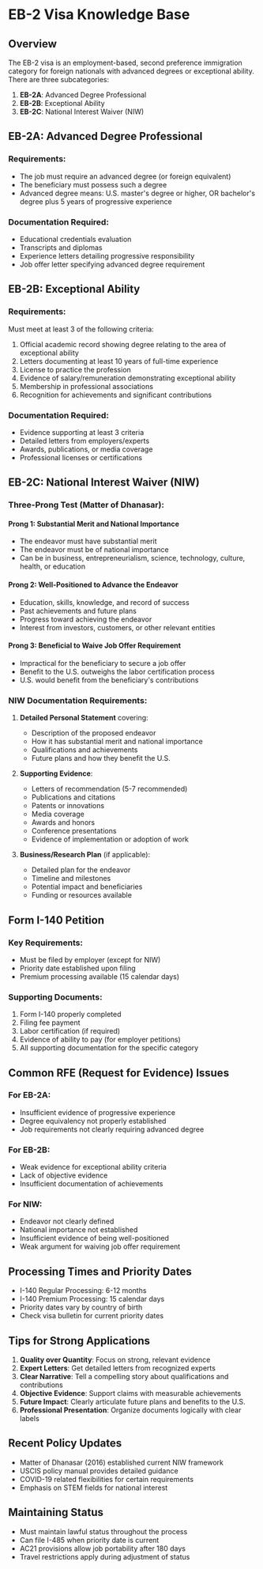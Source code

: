 # EB-2 Visa Knowledge Base

## Overview

The EB-2 visa is an employment-based, second preference immigration category for foreign nationals with advanced degrees or exceptional ability. There are three subcategories:

1. **EB-2A**: Advanced Degree Professional
2. **EB-2B**: Exceptional Ability
3. **EB-2C**: National Interest Waiver (NIW)

## EB-2A: Advanced Degree Professional

### Requirements:
- The job must require an advanced degree (or foreign equivalent)
- The beneficiary must possess such a degree
- Advanced degree means: U.S. master's degree or higher, OR bachelor's degree plus 5 years of progressive experience

### Documentation Required:
- Educational credentials evaluation
- Transcripts and diplomas
- Experience letters detailing progressive responsibility
- Job offer letter specifying advanced degree requirement

## EB-2B: Exceptional Ability

### Requirements:
Must meet at least 3 of the following criteria:
1. Official academic record showing degree relating to the area of exceptional ability
2. Letters documenting at least 10 years of full-time experience
3. License to practice the profession
4. Evidence of salary/remuneration demonstrating exceptional ability
5. Membership in professional associations
6. Recognition for achievements and significant contributions

### Documentation Required:
- Evidence supporting at least 3 criteria
- Detailed letters from employers/experts
- Awards, publications, or media coverage
- Professional licenses or certifications

## EB-2C: National Interest Waiver (NIW)

### Three-Prong Test (Matter of Dhanasar):

#### Prong 1: Substantial Merit and National Importance
- The endeavor must have substantial merit
- The endeavor must be of national importance
- Can be in business, entrepreneurialism, science, technology, culture, health, or education

#### Prong 2: Well-Positioned to Advance the Endeavor
- Education, skills, knowledge, and record of success
- Past achievements and future plans
- Progress toward achieving the endeavor
- Interest from investors, customers, or other relevant entities

#### Prong 3: Beneficial to Waive Job Offer Requirement
- Impractical for the beneficiary to secure a job offer
- Benefit to the U.S. outweighs the labor certification process
- U.S. would benefit from the beneficiary's contributions

### NIW Documentation Requirements:
1. **Detailed Personal Statement** covering:
   - Description of the proposed endeavor
   - How it has substantial merit and national importance
   - Qualifications and achievements
   - Future plans and how they benefit the U.S.

2. **Supporting Evidence**:
   - Letters of recommendation (5-7 recommended)
   - Publications and citations
   - Patents or innovations
   - Media coverage
   - Awards and honors
   - Conference presentations
   - Evidence of implementation or adoption of work

3. **Business/Research Plan** (if applicable):
   - Detailed plan for the endeavor
   - Timeline and milestones
   - Potential impact and beneficiaries
   - Funding or resources available

## Form I-140 Petition

### Key Requirements:
- Must be filed by employer (except for NIW)
- Priority date established upon filing
- Premium processing available (15 calendar days)

### Supporting Documents:
1. Form I-140 properly completed
2. Filing fee payment
3. Labor certification (if required)
4. Evidence of ability to pay (for employer petitions)
5. All supporting documentation for the specific category

## Common RFE (Request for Evidence) Issues

### For EB-2A:
- Insufficient evidence of progressive experience
- Degree equivalency not properly established
- Job requirements not clearly requiring advanced degree

### For EB-2B:
- Weak evidence for exceptional ability criteria
- Lack of objective evidence
- Insufficient documentation of achievements

### For NIW:
- Endeavor not clearly defined
- National importance not established
- Insufficient evidence of being well-positioned
- Weak argument for waiving job offer requirement

## Processing Times and Priority Dates

- I-140 Regular Processing: 6-12 months
- I-140 Premium Processing: 15 calendar days
- Priority dates vary by country of birth
- Check visa bulletin for current priority dates

## Tips for Strong Applications

1. **Quality over Quantity**: Focus on strong, relevant evidence
2. **Expert Letters**: Get detailed letters from recognized experts
3. **Clear Narrative**: Tell a compelling story about qualifications and contributions
4. **Objective Evidence**: Support claims with measurable achievements
5. **Future Impact**: Clearly articulate future plans and benefits to the U.S.
6. **Professional Presentation**: Organize documents logically with clear labels

## Recent Policy Updates

- Matter of Dhanasar (2016) established current NIW framework
- USCIS policy manual provides detailed guidance
- COVID-19 related flexibilities for certain requirements
- Emphasis on STEM fields for national interest

## Maintaining Status

- Must maintain lawful status throughout the process
- Can file I-485 when priority date is current
- AC21 provisions allow job portability after 180 days
- Travel restrictions apply during adjustment of status
